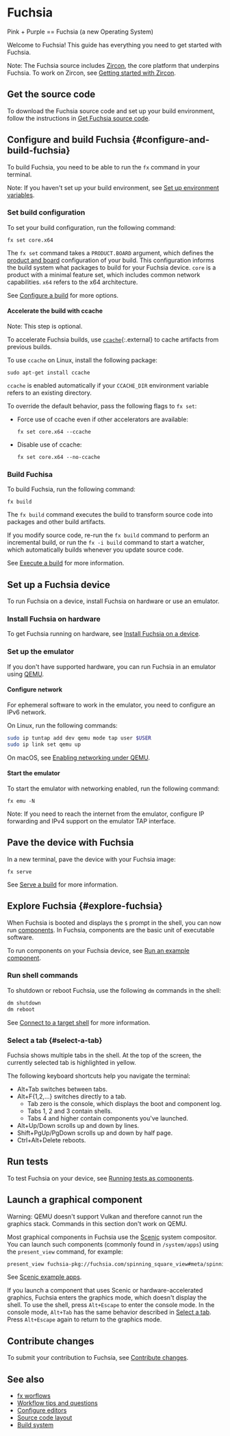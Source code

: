# Fuchsia

Pink + Purple == Fuchsia (a new Operating System)

Welcome to Fuchsia! This guide has everything you need to get started with
Fuchsia.

Note: The Fuchsia source includes [Zircon](/zircon/README.md),
the core platform that underpins Fuchsia. To work on Zircon, see
[Getting started with Zircon](/docs/development/kernel/getting_started.md).

## Get the source code

To download the Fuchsia source code and set up your build environment,
follow the instructions in [Get Fuchsia source code](/docs/development/source_code/README.md).

## Configure and build Fuchsia {#configure-and-build-fuchsia}

To build Fuchsia, you need to be able to run the `fx` command in your terminal.

Note: If you haven't set up your build environment,
see [Set up environment variables](/docs/development/source_code#set_up_environment_variables).

### Set build configuration

To set your build configuration, run the following command:

```posix-terminal
fx set core.x64
```
The `fx set` command takes a `PRODUCT.BOARD` argument, which defines the
[product and board](/docs/concepts/build_system/boards_and_products.md) configuration
of your build. This configuration informs the build system what packages to build
for your Fuchsia device. `core` is a product with  a minimal feature set,
which includes common network capabilities. `x64` refers to the x64 architecture.

See [Configure a build](/docs/development/build/fx.md#configure-a-build) for
more options.

#### Accelerate the build with ccache

Note: This step is optional.

To accelerate Fuchsia builds, use [`ccache`](https://ccache.dev/){:.external}
to cache artifacts from previous builds.

To use `ccache` on Linux, install the following package:

```posix-terminal
sudo apt-get install ccache
```

`ccache` is enabled automatically if your `CCACHE_DIR` environment
variable refers to an existing directory.

To override the default behavior, pass the following flags to `fx set`:

*   Force use of ccache even if other accelerators are available:

    ```posix-terminal
    fx set core.x64 --ccache
    ```

*   Disable use of ccache:

    ```posix-terminal
    fx set core.x64 --no-ccache
    ```

### Build Fuchisa

To build Fuchsia, run the following command:

```posix-terminal
fx build
```
The `fx build` command executes the build to transform source code into
packages and other build artifacts.

If you modify source code, re-run the `fx build` command to
perform an incremental build, or run the `fx -i build` command
to start a watcher, which automatically builds whenever you update source code.

See [Execute a build](/docs/development/build/fx.md#execute-a-build) for more information.

## Set up a Fuchsia device

To run Fuchsia on a device, install Fuchsia on hardware or use
an emulator.

### Install Fuchsia on hardware

To get Fuchsia running on hardware, see
[Install Fuchsia on a device](/docs/development/hardware/paving.md).

### Set up the emulator

If you don't have supported hardware, you can run Fuchsia in an emulator
using [QEMU](/docs/development/run/qemu.md).

#### Configure network

For ephemeral software to work in the emulator, you need to configure an IPv6 network.

On Linux, run the following commands:

```sh
sudo ip tuntap add dev qemu mode tap user $USER
sudo ip link set qemu up
```

On macOS, see [Enabling networking under QEMU](/docs/development/run/qemu.md#enabling_networking_under_qemu).

#### Start the emulator

To start the emulator with networking enabled, run the following command:

```posix-terminal
fx emu -N
```

Note: If you need to reach the internet from the emulator,
configure IP forwarding and IPv4 support on the emulator TAP
interface.

## Pave the device with Fuchsia

In a new terminal, pave the device with your Fuchsia image:

```posix-terminal
fx serve
```

See [Serve a build](/docs/development/build/fx.md#serve-a-build)  for more information.

## Explore Fuchsia {#explore-fuchsia}

When Fuchsia is booted and displays the `$` prompt in the shell, you can now run
[components](/docs/concepts/components/). In Fuchsia, components are
the basic unit of executable software.

To run components on your Fuchsia device, see
[Run an example component](/docs/development/run/run-examples.md).

### Run shell commands

To shutdown or reboot Fuchsia, use the following `dm` commands in the shell:

```sh
dm shutdown
dm reboot
```

See [Connect to a target shell](/docs/development/build/fx.md#connect-to-a-target-shell)
for more information.

### Select a tab {#select-a-tab}

Fuchsia shows multiple tabs in the shell.
At the top of the screen, the currently selected tab is highlighted in yellow.

The following keyboard shortcuts help you navigate the terminal:

- Alt+Tab switches between tabs.
- Alt+F{1,2,...} switches directly to a tab.
  - Tab zero is the console, which displays the boot and component log.
  - Tabs 1, 2 and 3 contain shells.
  - Tabs 4 and higher contain components you've launched.
- Alt+Up/Down scrolls up and down by lines.
- Shift+PgUp/PgDown scrolls up and down by half page.
- Ctrl+Alt+Delete reboots.

## Run tests

To test Fuchsia on your device, see
[Running tests as components](/docs/development/testing/running_tests_as_components.md).

## Launch a graphical component

Warning: QEMU doesn't support Vulkan and therefore cannot run the graphics stack.
Commands in this section don't work on QEMU.

Most graphical components in Fuchsia use the [Scenic](/docs/concepts/graphics/scenic/scenic.md)
system compositor. You can launch such components (commonly found in `/system/apps`)
using the `present_view` command, for example:

```sh
present_view fuchsia-pkg://fuchsia.com/spinning_square_view#meta/spinning_square_view.cmx
```

See [Scenic example apps](/src/ui/examples).

If you launch a component that uses Scenic or hardware-accelerated graphics,
Fuchsia enters the graphics mode, which doesn't display the shell.
To use the shell, press `Alt+Escape` to enter the console mode.
In the console mode, `Alt+Tab` has the same behavior described in [Select a tab](#select-a-tab).
Press `Alt+Escape` again to return to the graphics mode.


## Contribute changes

To submit your contribution to Fuchsia, see [Contribute changes](/docs/development/source_code/contribute_changes.md).

## See also

* [fx worflows](/docs/development/build/fx.md)
* [Workflow tips and questions](/docs/development/source_code/workflow_tips_and_faq.md)
* [Configure editors](/docs/development/editors/)
* [Source code layout](/docs/concepts/source_code/layout.md)
* [Build system](/docs/concepts/build_system/index.md)

